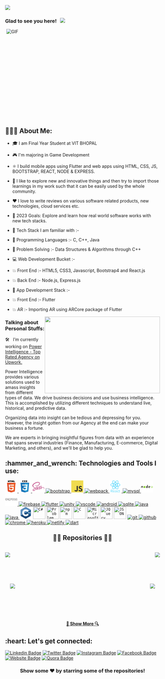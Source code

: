 <img src="https://readme-typing-svg.herokuapp.com/?lines=Hello,+There!+👋;I+am+Andrey;Noderunner;Validator;Web3+Expert;Business+manager;&center=true&size=30">

### Glad to see you here! &nbsp; ![](https://visitor-badge.glitch.me/badge?page_id=ROHAN842.ROHAN842&style=flat-square&color=0088cc)

<img align="right" alt="GIF" src="https://github.com/abhisheknaiidu/abhisheknaiidu/blob/master/code.gif?raw=true" width="500" height="320" />

<h2 align="left">👨🏻‍💻 About Me:</h2>

- 🎓 I am Final Year Student at VIT BHOPAL

- 🎮 I'm majoring in Game Development

- ⚛️ I build mobile apps using Flutter and web apps using HTML, CSS, JS, BOOTSTRAP, REACT, NODE & EXPRESS.

- 🚀 I like to explore new and innovative things and then try to import those learnings in my work such that it can be easily used by the whole community.

- ❤️ I love to write reviews on various software related products, new technologies, cloud services etc.

- 🥅 2023 Goals: Explore and learn how real world software works with new tech stacks.

- 📌 Tech Stack I am familiar with :-

- 🎯 Programming Languages :- C, C++, Java

- 🎯 Problem Solving :- Data Structures & Algorithms through C++

- 💻 Web Development Bucket :-

- 💥 Front End :- HTML5, CSS3, Javascript, Bootstrap4 and React.js

- 💥 Back End :- Node.js, Express.js

- 📱 App Development Stack :-

- 💥 Front End :- Flutter

- 💥 AR :- Importing AR using ARCore package of Flutter

<img align="right" height="250" width="375" alt="" src="https://github.com/megamozg2022/megamozg2022/blob/main/PI.png" />

### Talking about Personal Stuffs:

🛠 &nbsp; I’m currently working on <a href="https://www.upwork.com/ag/businessintelligence/"> Power Intelligence - Top Rated Agency on Upwork.</a> 

Power Intelligence provides various solutions used to amass insights from different types of data. We drive business decisions and use business intelligence. This is accomplished by utilizing different techniques to understand live, historical, and predictive data.

Organizing data into insight can be tedious and depressing for you. However, the insight gotten from our Agency at the end can make your business a fortune.

We are experts in bringing insightful figures from data with an experience that spans several industries (Finance, Manufacturing, E-commerce, Digital Marketing, and others), and we'll be glad to help you.

<h2 align="left">:hammer_and_wrench: Technologies and Tools I use:</h2>
<p align="left">
    <a href="https://www.w3.org/html/" target="_blank"> <img src="https://raw.githubusercontent.com/devicons/devicon/master/icons/html5/html5-original-wordmark.svg" alt="html5" width="40" height="40"/> </a>
    <a href="https://www.w3schools.com/css/" target="_blank"> <img src="https://raw.githubusercontent.com/devicons/devicon/master/icons/css3/css3-original-wordmark.svg" alt="css3" width="40" height="40"/> </a>
<a href="https://sass-lang.com" target="_blank"> <img src="https://raw.githubusercontent.com/devicons/devicon/master/icons/sass/sass-original.svg" alt="sass" width="40" height="40"/> </a>
<a href="https://getbootstrap.com/" target="_blank"> <img src="https://www.vectorlogo.zone/logos/getbootstrap/getbootstrap-icon.svg" alt="bootstrap" width="40" height="40"/> </a>
<a href="https://developer.mozilla.org/en-US/docs/Web/JavaScript" target="_blank"> <img src="https://raw.githubusercontent.com/devicons/devicon/master/icons/javascript/javascript-original.svg" alt="javascript" width="40" height="40"/> </a>
<a href="https://webpack.js.org/" target="_blank"> <img src="https://www.vectorlogo.zone/logos/js_webpack/js_webpack-icon.svg" alt="webpack" width="40" height="40"/> </a>
<a href="https://reactjs.org/" target="_blank"> <img src="https://raw.githubusercontent.com/devicons/devicon/master/icons/react/react-original-wordmark.svg" alt="react" width="40" height="40"/> </a>
    <a href="https://www.mysql.com/" target="_blank"> <img src="https://www.vectorlogo.zone/logos/mysql/mysql-official.svg" alt="mysql" width="40" height="40"/> </a>
<a href="https://nodejs.org" target="_blank"> <img src="https://raw.githubusercontent.com/devicons/devicon/master/icons/nodejs/nodejs-original-wordmark.svg" alt="nodejs" width="40" height="40"/> </a>
    <a href="https://expressjs.com" target="_blank"> <img src="https://raw.githubusercontent.com/devicons/devicon/master/icons/express/express-original-wordmark.svg" alt="express" width="40" height="40"/> </a>
 <a href="https://firebase.google.com/" target="_blank"> <img src="https://www.vectorlogo.zone/logos/firebase/firebase-icon.svg" alt="firebase" width="40" height="40"/> </a>
  <a href="https://flutter.dev/" target="_blank"> <img src="https://www.vectorlogo.zone/logos/flutterio/flutterio-icon.svg" alt="flutter" width="40" height="40"/> </a>
  <a href="https://unity.com/" target="_blank"> <img src="https://www.vectorlogo.zone/logos/unity3d/unity3d-icon.svg" alt="unity" width="40" height="40"/> </a>
<a href="https://code.visualstudio.com/" target="_blank"> <img src="https://www.vectorlogo.zone/logos/visualstudio_code/visualstudio_code-icon.svg" alt="vscode" width="40" height="40"/> </a>
<a href="https://www.android.com/intl/en_in/" target="_blank"> <img src="https://www.vectorlogo.zone/logos/android/android-icon.svg" alt="android" width="40" height="40"/> </a>
<a href="https://www.sqlite.org/index.html" target="_blank"> <img src="https://www.vectorlogo.zone/logos/sqlite/sqlite-ar21.svg" alt="sqlite" width="40" height="40"/> </a>
<a href="https://www.java.com/en/" target="_blank"> <img src="https://www.vectorlogo.zone/logos/java/java-icon.svg" alt="java" width="40" height="40"/> </a>
<a href="https://www.jetbrains.com/" target="_blank"> <img src="https://www.vectorlogo.zone/logos/jetbrains/jetbrains-icon.svg" alt="java" width="40" height="40"/> </a>
<code><img height="40" width="40" src="https://raw.githubusercontent.com/github/explore/80688e429a7d4ef2fca1e82350fe8e3517d3494d/topics/cpp/cpp.png" alt="cpp"></code>
<code><img title="C#" height="40" width="40" src="https://github.com/zumrudu-anka/zumrudu-anka/blob/master/images/cSharp.svg"></code>
<code><img title="Problem Solving" height="40" width="40" src="https://github.com/zumrudu-anka/zumrudu-anka/blob/master/images/problemSolving.png"></code>
<code><img title="npm" height="40" width="40" src="https://github.com/zumrudu-anka/zumrudu-anka/blob/master/images/npm.svg"></code>
<code><img title="C" height="40" width="40" src="https://github.com/zumrudu-anka/zumrudu-anka/blob/master/images/c.svg"></code>
<code><img title="Microsoft Visual Studio" height="40" width="40" src="https://github.com/zumrudu-anka/zumrudu-anka/blob/master/images/visualstudio.png"></code>
<code><img title="JQuery" height="40" width="40" src="https://github.com/zumrudu-anka/zumrudu-anka/blob/master/images/jquery-original.svg"></code>
<code><img title="JSON" height="40" width="40" src="https://github.com/zumrudu-anka/zumrudu-anka/blob/master/images/json.svg"></code>
<a href="https://git-scm.com/" target="_blank"> <img src="https://www.vectorlogo.zone/logos/git-scm/git-scm-icon.svg" alt="git" width="40" height="40"/> </a>
<a href="https://github.com/" target="_blank"> <img src="https://www.vectorlogo.zone/logos/github/github-tile.svg" alt="github" width="40" height="40"/> </a>
<a href="https://www.google.com/intl/en_in/chrome/" target="_blank"> <img src="https://www.vectorlogo.zone/logos/google_chrome/google_chrome-icon.svg" alt="chrome" width="40" height="40"/> </a>
<a href="https://dashboard.heroku.com/apps" target="_blank"> <img src="https://www.vectorlogo.zone/logos/heroku/heroku-icon.svg" alt="heroku" width="40" height="40"/> </a>
<a href="https://www.netlify.com/" target="_blank"> <img src="https://www.vectorlogo.zone/logos/netlify/netlify-icon.svg" alt="netlify" width="40" height="40"/> </a>
<a href="https://dart.dev/" target="_blank"> <img src="https://www.vectorlogo.zone/logos/dartlang/dartlang-icon.svg" alt="dart" width="40" height="40"/> </a>
   

<h2 align="center">👨‍💻 Repositories 👨‍💻</h2>
<br>
<div width="100%" align="center">
  <a align="left" href="https://github.com/ROHAN842/DocLense" title="DocLense"><img align="left" height="115" src="https://github-readme-stats.vercel.app/api/pin/?username=ROHAN842&repo=DocLense&theme=react&border_color=61dafb&border_radius=10"></a>
  <a align="right" href="https://github.com/ROHAN842/Movie-Streaming-Website" title="Movie-Streaming-Website"><img align="right" height="115" src="https://github-readme-stats.vercel.app/api/pin/?username=ROHAN842&repo=Movie-Streaming-Website&theme=react&border_color=61dafb&border_radius=10"></a>
</div>
<br/><br/><br/><br/><br/><br/>
<div width="100%" align="center">
  <a align="left" href="https://github.com/ROHAN842/CS-Hut" title="CS-Hut"><img align="left" height="115" src="https://github-readme-stats.vercel.app/api/pin/?username=ROHAN842&repo=CS-Hut&theme=react&border_color=61dafb&border_radius=10"></a>
  <a align="right" href="https://github.com/ROHAN842/Musicophilia" title="Musicophilia"><img align="right" height="115" src="https://github-readme-stats.vercel.app/api/pin/?username=ROHAN842&repo=Musicophilia&theme=react&border_color=61dafb&border_radius=10"></a>
</div>
<br><br><br><br><br><br>
<h4 align="center">
  <a href="https://github.com/ROHAN842?tab=repositories" title="Show Repositories">🔎 Show More 🔍</a>
</h4>

<h2 align="left">:heart: Let's get connected:</h2>

[![Linkedin Badge](https://img.shields.io/badge/-LinkedIn-0e76a8?style=flat-square&logo=Linkedin&logoColor=white)](https://www.linkedin.com/in/rohanmodi-79647819a/)
[![Twitter Badge](https://img.shields.io/badge/-Twitter-00acee?style=flat-square&logo=Twitter&logoColor=white)](https://twitter.com/RohanMo27620512)
[![Instagram Badge](https://img.shields.io/badge/-Instagram-e4405f?style=flat-square&logo=Instagram&logoColor=white)](https://instagram.com/rohanmodi96/)
[![Facebook Badge](https://img.shields.io/badge/-Facebook-3b5998?style=flat-square&logo=Facebook&logoColor=white)](https://www.facebook.com/rohan.modi.718)
[![Website Badge](https://img.shields.io/badge/Website-0088cc?style=flat-square&logo=google-chrome&logoColor=white)](https://rohanmodi.netlify.app/)
[![Quora Badge](https://img.shields.io/badge/-Quora-b92b27?style=flat-square&logo=Quora&logoColor=white)](https://www.quora.com/profile/Rohan-Modi-55/)



<div align="center">

### Show some ❤️ by starring some of the repositories!

</div>


 

